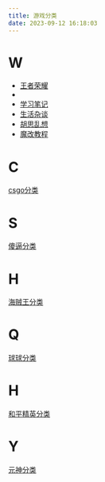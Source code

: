 ```yaml
---
title: 游戏分类
date: 2023-09-12 16:18:03
---
```


# <b>W</b>
<div class="category-lists"><ul class="category-list">
    <li class="category-list-item">
    <a class="category-list-link" href="./王者荣耀" data-pjax-state="">王者荣耀</a></li>
    <li class="category-list-item"><a class="category-list-link" href="" data-pjax-state=""></a></li>
    <li class="category-list-item"><a class="category-list-link" href="" data-pjax-state="">学习笔记</a></li>
    <li class="category-list-item"><a class="category-list-link" href="" data-pjax-state="">生活杂谈</a></li>
    <li class="category-list-item"><a class="category-list-link" href="" data-pjax-state="">胡思乱想</a></li>
    <li class="category-list-item"><a class="category-list-link" href="" data-pjax-state="">魔改教程</a></li>
</ul></div>

# <b>C</b>
[csgo分类](./csgo分类)
# <b>S</b>
[傻逼分类](./傻逼分类)
# <b>H</b>
[海贼王分类](./海贼王分类)
# <b>Q</b>
[球球分类](./球球分类)
# <b>H</b>
[和平精英分类 ](./吃鸡分类 )
# <b>Y</b>
[元神分类](./元神分类)

